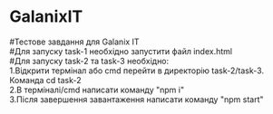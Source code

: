 # GalanixIT
#Тестове завдання для Galanix IT\
#Для запуску task-1 необхідно запустити файл index.html\
#Для запуску task-2 та task-3 необхідно:\
1.Відкрити термінал або cmd перейти в директорію task-2/task-3. Команда cd task-2\
2.В терміналі/cmd написати команду "npm i"\
3.Після завершення завантаження написати команду "npm start"
